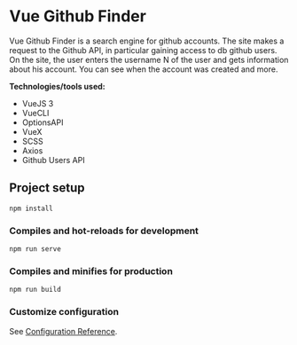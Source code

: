 # Vue Github Finder

Vue Github Finder is a search engine for github accounts. The site makes a request to the Github API, in particular gaining access to db github users. On the site, the user enters the username N of the user and gets information about his account. You can see when the account was created and more.

**Technologies/tools used:**

  * VueJS 3
  * VueCLI
  * OptionsAPI
  * VueX
  * SCSS
  * Axios
  * Github Users API

## Project setup
```
npm install
```

### Compiles and hot-reloads for development
```
npm run serve
```

### Compiles and minifies for production
```
npm run build
```

### Customize configuration
See [Configuration Reference](https://cli.vuejs.org/config/).
